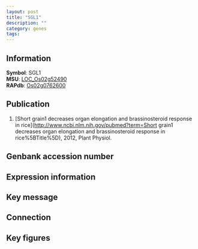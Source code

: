 ```yaml
---
layout: post
title: "SGL1"
description: ""
category: genes
tags: 
---
```


## Information
__Symbol__: SGL1  
__MSU__: [LOC_Os02g52490](http://rice.plantbiology.msu.edu/cgi-bin/ORF_infopage.cgi?orf=LOC_Os02g52490)  
__RAPdb__: [Os02g0762600](http://rapdb.dna.affrc.go.jp/viewer/gbrowse_details/irgsp1?name=Os02g0762600)  

## Publication
1. [Short grain1 decreases organ elongation and brassinosteroid response in rice](http://www.ncbi.nlm.nih.gov/pubmed?term=Short grain1 decreases organ elongation and brassinosteroid response in rice%5BTitle%5D), 2012, Plant Physiol.

## Genbank accession number

## Expression information

## Key message

## Connection

## Key figures


